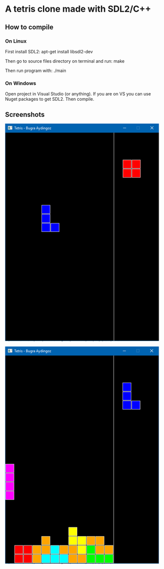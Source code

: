 # A tetris clone made with SDL2/C++

## How to compile

### On Linux

First install SDL2: apt-get install libsdl2-dev

Then go to source files directory on terminal and run: make

Then run program with: ./main

### On Windows

Open project in Visual Studio (or anything). If you are on VS you can use Nuget packages to get SDL2. Then compile.

## Screenshots

![Alt text](Tetris/data/Screenshot_1.png?raw=true)

![Alt text](Tetris/data/Screenshot_2.png?raw=true)
